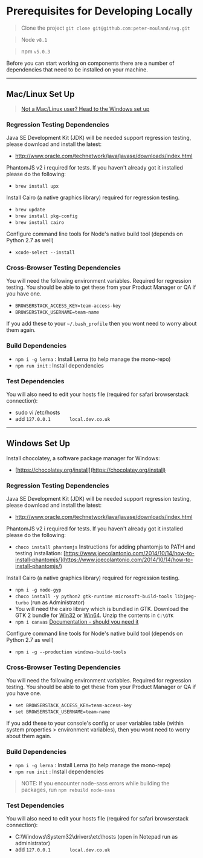# Prerequisites for Developing Locally

 > Clone the project `git clone git@github.com:peter-mouland/svg.git`
 
 > Node `v8.1`
 
 > npm `v5.0.3`

Before you can start working on components there are a number of dependencies that need to be installed on your machine.

---

## Mac/Linux Set Up
 > [Not a Mac/Linux user? Head to the Windows set up](#windows-set-up)

### Regression Testing Dependencies

Java SE Development Kit (JDK) will be needed support regression testing, please download and install the latest:
 * http://www.oracle.com/technetwork/java/javase/downloads/index.html

PhantomJS v2 i required for tests.  If you haven't already got it installed please do the following:

 * `brew install upx`

Install Cairo (a native graphics library) required for regression testing.
 * `brew update`
 * `brew install pkg-config`
 * `brew install cairo`

Configure command line tools for Node's native build tool (depends on Python 2.7 as well)
 * `xcode-select --install`
 
### Cross-Browser Testing Dependencies

You will need the following environment variables. Required for regression testing.
You should be able to get these from your Product Manager or QA if you have one.

 * `BROWSERSTACK_ACCESS_KEY=team-access-key`
 * `BROWSERSTACK_USERNAME=team-name`

If you add these to your `~/.bash_profile` then you wont need to worry about them again.

### Build Dependencies

 * `npm i -g lerna` : Install Lerna (to help manage the mono-repo)
 * `npm run init` : Install dependencies

### Test Dependencies

You will also need to edit your hosts file (required for safari browserstack connection):

 * sudo vi /etc/hosts
 * add `127.0.0.1       local.dev.co.uk`

---

## Windows Set Up

Install chocolatey, a software package manager for Windows:
* [https://chocolatey.org/install](https://chocolatey.org/install)

### Regression Testing Dependencies

Java SE Development Kit (JDK) will be needed support regression testing, please download and install the latest:
 * http://www.oracle.com/technetwork/java/javase/downloads/index.html

PhantomJS v2 i required for tests.  If you haven't already got it installed please do the following:

 * `choco install phantomjs`
Instructions for adding phantomjs to PATH and testing installation:
[https://www.joecolantonio.com/2014/10/14/how-to-install-phantomjs/](https://www.joecolantonio.com/2014/10/14/how-to-install-phantomjs/)

Install Cairo (a native graphics library) required for regression testing.
 * `npm i -g node-gyp`
 * `choco install -y python2 gtk-runtime microsoft-build-tools libjpeg-turbo` (run as Administrator)
 * You will need the cairo library which is bundled in GTK. Download the GTK 2 bundle for [Win32](http://ftp.gnome.org/pub/GNOME/binaries/win32/gtk+/2.24/gtk+-bundle_2.24.10-20120208_win32.zip) or [Win64](http://ftp.gnome.org/pub/GNOME/binaries/win64/gtk+/2.22/gtk+-bundle_2.22.1-20101229_win64.zip). Unzip the contents in `C:\GTK`
 * `npm i canvas`
 [Documentation - should you need it](https://github.com/Automattic/node-canvas/wiki/Installation---Windows#install-with-chocolatey)

Configure command line tools for Node's native build tool (depends on Python 2.7 as well)
 * `npm i -g --production windows-build-tools`
 
### Cross-Browser Testing Dependencies

You will need the following environment variables. Required for regression testing.
You should be able to get these from your Product Manager or QA if you have one.

 * `set BROWSERSTACK_ACCESS_KEY=team-access-key`
 * `set BROWSERSTACK_USERNAME=team-name`

If you add these to your console's config or user variables table (within system properties > environment variables), then you wont need to worry about them again.

### Build Dependencies

 * `npm i -g lerna` : Install Lerna (to help manage the mono-repo)
 * `npm run init` : Install dependencies

> NOTE: If you encounter node-sass errors while building the packages, run `npm rebuild node-sass`

### Test Dependencies

You will also need to edit your hosts file (required for safari browserstack connection):

 * C:\Windows\System32\drivers\etc\hosts (open in Notepad run as administrator)
 * add `127.0.0.1       local.dev.co.uk`

